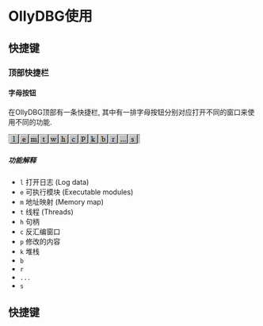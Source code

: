 # OllyDBG使用

## 快捷键

### 顶部快捷栏

#### 字母按钮

在OllyDBG顶部有一条快捷栏, 其中有一排字母按钮分别对应打开不同的窗口来使用不同的功能.

![](./image/OllyDBG_TopAlphaButton.png)

##### 功能解释

- `l` 打开日志 (Log data)
- `e` 可执行模块 (Executable modules)
- `m` 地址映射 (Memory map)
- `t` 线程 (Threads)
- `h` 句柄
- `c` 反汇编窗口
- `p` 修改的内容
- `k` 堆栈
- `b` 
- `r`
- `...`
- `s`

## 快捷键

